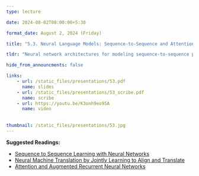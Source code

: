 ```yaml
---
type: lecture

date: 2024-08-02T08:00:00+5:30

format_date: August 2, 2024 (Friday)

title: "5.3. Neural Language Models: Sequence-to-Sequence and Attention"

tldr: "Neural network architectures for modeling sequence-to-sequence problems. Introduction to attention mechanism in RNNs."

hide_from_announcments: false

links: 
    - url: /static_files/presentations/53.pdf
      name: slides
    - url: /static_files/presentations/53_scribe.pdf
      name: scribe
    - url: https://youtu.be/K3onh9eo95A
      name: video
    
      
thumbnail: /static_files/presentations/53.jpg
---
```


<!-- Other additional contents using markdown -->
**Suggested Readings:**
- [Sequence to Sequence Learning with Neural Networks](https://arxiv.org/pdf/1409.3215)
- [Neural Machine Translation by Jointly Learning to Align and Translate](https://arxiv.org/pdf/1409.0473)
- [Attention and Augmented Recurrent Neural Networks](https://distill.pub/2016/augmented-rnns/)

